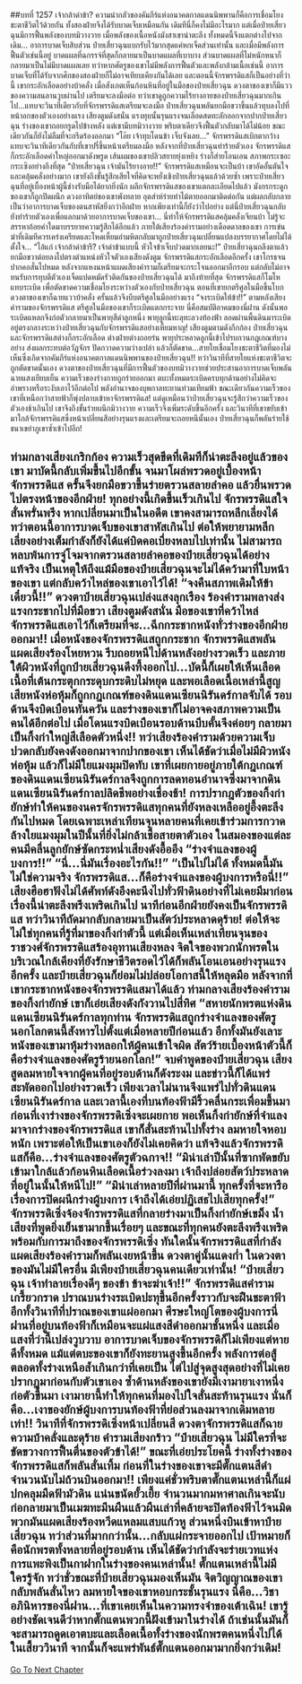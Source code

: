 ##บทที่ 1257 เจ้ากล้าด่าข้า?
ความน่ากลัวของคัมภีร์แห่งอนาคตกาลแดนนิพพานก็คือการเชื่อมโยงชะตาชีวิตไว้ด้วยกัน ทั้งสองฝ่ายจึงได้รับบาดเจ็บเหมือนกัน เดิมทีนี่ก็คงไม่มีอะไรมาก แต่เมื่อป๋ายเสี่ยวฉุนมีการฟื้นพลังของบทมิวางวาย เมื่อพลังของเนื้อหนังมังสาเขาน่าตะลึง ทั้งหมดนี้จึงแตกต่างไปจากเดิม...
อาการบาดเจ็บสิบส่วน ป๋ายเสี่ยวฉุนแบกรับไว้มากสุดแค่หกเจ็ดส่วนเท่านั้น และเมื่อมีพลังการฟื้นตัวเช่นนี้อยู่ บาดแผลที่ฉกรรจ์ที่สุดก็กลายมาเป็นบาดแผลที่เบาบาง ส่วนบาดแผลที่ไม่หนักหนาก็กลายมาเป็นไม่มีบาดแผลเลย ทว่าหากศัตรูของเขาไม่มีพลังการฟื้นตัวและพลังกล้ามเนื้อเช่นนี้ อาการบาดเจ็บที่ได้รับจากศึกของสองฝ่ายก็ไม่อาจเทียบเคียงกันได้เลย
และตอนนี้จักรพรรดิแสก็เป็นอย่างที่ว่านี้ เขากระอักเลือดอย่างบ้าคลั่ง เมื่อสังเกตเห็นก้อนหินที่อยู่ในมือของป๋ายเสี่ยวฉุน ดวงตาของเขาก็มีแววของความลนลานวูบผ่านไป เตรียมจะลงมือต่อ ทว่าเขาดูถูกความไร้ยางอายของป๋ายเสี่ยวฉุนมากเกินไป...แทบจะวินาทีเดียวกับที่จักรพรรดิแสเตรียมจะลงมือ ป๋ายเสี่ยวฉุนพลันยกมือขวาขึ้นแล้วทุบลงไปที่หน้าอกของตัวเองอย่างแรง
เสียงตูมดังสนั่น แรงทุบนั้นรุนแรงจนเลือดสดทะลักออกจากปากป๋ายเสี่ยวฉุน ร่างของเขาถอยกรูดไปข้างหลัง แต่เขามีบทมิวางวาย พริบตาเดียวจึงฟื้นตัวกลับมาได้ไม่น้อย ขณะเดียวกันก็ยังไม่ลืมที่จะกรีดร้องออกมา
“โอ๊ย เจ้าทุบโดนข้า เจ็บจังเลย...”
จักรพรรดิแสเบิกตากว้าง แทบจะวินาทีเดียวกันกับที่เขาปรี่ขึ้นหน้าเตรียมลงมือ หลังจากที่ป๋ายเสี่ยวฉุนทำร้ายตัวเอง จักรพรรดิแสก็กระอักเลือดคำใหญ่ออกมาดังพรูด เส้นผมของเขาปลิวสยายยุ่งเหยิง ร่างก็ส่ายโอนเอน สภาพกระเซอะกระเซิงอย่างถึงที่สุด
“ป๋ายเสี่ยวฉุน เจ้ามันไร้ยางอาย!!” จักรพรรดิแสเหมือนจะเป็นบ้า เขาอัดอั้นตันใจและคลุ้มคลั่งอย่างมาก เขายังถึงขั้นรู้สึกเสียใจที่คิดจะหยั่งเชิงป๋ายเสี่ยวฉุนแล้วด้วยซ้ำ เพราะป๋ายเสี่ยวฉุนที่อยู่เบื้องหน้าผู้นี้ช่างรับมือได้ยากยิ่งนัก
ผลึกจักรพรรดิแสของเขาแตกละเอียดไปแล้ว มังกรกระดูกของเขาก็ถูกปิดผนึก ดวงอาทิตย์ของเขาพังทลาย อุตส่าห์ร่ายท่าไม้ตายออกมาติดต่อกัน แต่ผลกลับกลายเป็นว่าอาการบาดเจ็บของตนสาหัสยิ่งกว่าอีกฝ่าย หากเพียงเท่านี้ก็ยังว่าไปอย่าง แต่นี่ป๋ายเสี่ยวฉุนกลับยังทำร้ายตัวเองเพื่อแลกมาด้วยอาการบาดเจ็บของเขา...
นี่ทำให้จักรพรรดิแสคลุ้มคลั่งเจียนบ้า ไม่รู้จะสรรหาถ้อยคำใดมาบรรยายความรู้สึกได้อีกแล้ว ภายใต้เสียงร้องคำรามอย่างเดือดดาลของเขา การเข่นฆ่าที่เดิมทีควรเคร่งเครียดและโหดเหี้ยมอำมหิตกลับมาถูกป๋ายเสี่ยวฉุนเปลี่ยนแปลงบรรยากาศโดยไม่ได้ตั้งใจ...
“ไอ้แก่ เจ้ากล้าด่าข้ารึ? เจ้าด่าข้าแบบนี้ หัวใจข้าเจ็บปวดมากเลยนะ!” ป๋ายเสี่ยวฉุนถลึงตาแล้วยกมือขวาต่อยลงไปตรงตำแหน่งหัวใจตัวเองเสียงดังตูม จักรพรรดิแสกระอักเลือดอีกครั้ง เขาโกรธจนปากคอสั่นไปหมด หลังจากแหงนหน้าแผดเสียงคำรามก็เตรียมจะกระโจนออกมาอีกรอบ แต่กลับไม่อาจทนรับการทุบตีตัวเองเจ็ดแปดหมัดรัวติดกันของป๋ายเสี่ยวฉุนได้
มาถึงท้ายที่สุด จักรพรรดิแสก็โมโหแทบระเบิด เพื่อตัดขาดความเชื่อมโยงระหว่างตัวเองกับป๋ายเสี่ยวฉุน ตอนที่เขายกตรีศูลในมือขึ้นโบก ดวงตาของเขาก็ฉายแววบ้าคลั่ง ครั้นแล้วจึงบีบตรีศูลในมืออย่างแรง
“จงระเบิดให้ข้า!!” ตามหลังเสียงคำรามของจักรพรรดิแส ตรีศูลในมือของเขาก็ระเบิดแตกกระจาย นี่คือสมบัติอาคมของนี่ฝาน ดังนั้นพอระเบิดแหลกจึงก่อตัวกลายมาเป็นพายุสีดำลูกหนึ่ง พายุลูกนี้ทะลุทะลวงท้องฟ้า ลอดผ่านพื้นดินมาระเบิดอยู่ตรงกลางระหว่างป๋ายเสี่ยวฉุนกับจักรพรรดิแสอย่างเหี้ยมหาญ!
เสียงตูมตามดังกึกก้อง ป๋ายเสี่ยวฉุนและจักรพรรดิแสต่างก็กระอักเลือด ต่างฝ่ายต่างถอยร่น พายุประหลาดลูกนี้เข้าไปรบกวนกฎเกณฑ์บางอย่าง ส่งผลกระทบต่อวัฏจักร ปัดกวาดความว่างเปล่า แล้วก็ตัดขาด...สายใยเชื่อมโยงชะตาชีวิตที่มองไม่เห็นซึ่งเกิดจากคัมภีร์แห่งอนาคตกาลแดนนิพพานของป๋ายเสี่ยวฉุน!!
ทว่าวินาทีที่สายใยแห่งชะตาชีวิตจะถูกตัดขาดนั้นเอง ดวงตาของป๋ายเสี่ยวฉุนที่มีการฟื้นตัวของบทมิวางวายช่วยประสานอาการบาดเจ็บพลันฉายแสงเยียบเย็น ความเร็วของร่างกายถูกร่ายออกมา ตบะทั้งหมดระเบิดครบทุกด้านอย่างไม่คิดจะอำพรางหรือระงับเอาไว้อีกต่อไป พลังอำนาจของบุพกาลทะยานท่วมเทียมฟ้า ขณะเดียวกันความเร็วของเขาที่เหนือกว่าสายฟ้าก็พุ่งปลาบเข้าหาจักรพรรดิแส!
แต่ดูเหมือนว่าป๋ายเสี่ยวฉุนจะรู้สึกว่าความเร็วของตัวเองช้าเกินไป เขาจึงถึงขั้นร่ายผนึกมิวางวาย ความเร็วจึงเพิ่มระดับขึ้นอีกครั้ง และวินาทีที่เขาขยับเข้ามาใกล้จักรพรรดิแสซึ่งหน้าเปลี่ยนสีอย่างรุนแรงและเตรียมจะถอยหนีนั้นเอง ป๋ายเสี่ยวฉุนก็พลันร่ายใช้ชนาเขย่าภูเขาซ้ำเข้าไปอีก!


ท่ามกลางเสียงเกริกก้อง ความเร็วสุดขีดที่เดิมทีก็น่าตะลึงอยู่แล้วของเขา มาบัดนี้กลับเพิ่มขึ้นไปอีกขั้น จนมาโผล่พรวดอยู่เบื้องหน้าจักรพรรดิแส ครั้นจึงยกมือขวาขึ้นร่ายตรวนสลายลำคอ แล้วยื่นพรวดไปตรงหน้าของอีกฝ่าย!
ทุกอย่างนี้เกิดขึ้นเร็วเกินไป จักรพรรดิแสใจสั่นพรั่นพรึง หากเปลี่ยนมาเป็นในอดีต เขาคงสามารถหลีกเลี่ยงได้ ทว่าตอนนี้อาการบาดเจ็บของเขาสาหัสเกินไป ต่อให้พยายามหลีกเลี่ยงอย่างเต็มกำลังก็ยังได้แค่บิดคอเบี่ยงหลบไปเท่านั้น ไม่สามารถหลบพ้นการจู่โจมจากตรวนสลายลำคอของป๋ายเสี่ยวฉุนได้อย่างแท้จริง เป็นเหตุให้ถึงแม้มือของป๋ายเสี่ยวฉุนจะไม่ได้คว้ามาที่ใบหน้าของเขา แต่กลับคว้าไหล่ของเขาเอาไว้ได้!
“จงคืนสภาพเดิมให้ข้าเดี๋ยวนี้!!” ดวงตาป๋ายเสี่ยวฉุนเปล่งแสงลุกเรือง ร้องคำรามพลางส่งแรงกระชากไปที่มือขวา เสียงตูมดังสนั่น มือของเขาที่คว้าไหล่จักรพรรดิแสเอาไว้ก็เตรียมที่จะ...ฉีกกระชากหนังทั่วร่างของอีกฝ่ายออกมา!!
เมื่อหนังของจักรพรรดิแสถูกกระชาก จักรพรรดิแสพลันแผดเสียงร้องโหยหวน รีบถอยหนีไปด้านหลังอย่างรวดเร็ว และภายใต้ผิวหนังที่ถูกป๋ายเสี่ยวฉุนดึงทึ้งออกไป...บัดนี้ก็เผยให้เห็นเลือดเนื้อที่เต้นกระตุกกระดุบกระดิบไม่หยุด และพอเลือดเนื้อเหล่านี้สูญเสียหนังห่อหุ้มก็ถูกกฎเกณฑ์ของดินแดนเซียนนิรันดร์กาลจับได้ รอบด้านจึงบิดเบือนทันควัน และร่างของเขาก็ไม่อาจคงสภาพความเป็นคนได้อีกต่อไป เมื่อโดนแรงบิดเบือนรอบด้านบีบคั้นจึงค่อยๆ กลายมาเป็นกิ้งก่าใหญ่สีเลือดตัวหนึ่ง!!
ทว่าเสียงร้องคำรามด้วยความเจ็บปวดกลับยังคงดังออกมาจากปากของเขา เห็นได้ชัดว่าเมื่อไม่มีผิวหนังห่อหุ้ม แล้วก็ไม่มีใยแมงมุมปิดทับ เขาที่เผยกายอยู่ภายใต้กฎเกณฑ์ของดินแดนเซียนนิรันดร์กาลจึงถูกการลดทอนอำนาจซึ่งมาจากดินแดนเซียนนิรันดร์กาลปลิดชีพอย่างเชื่องช้า!
การปรากฎตัวของกิ้งก่ายักษ์ทำให้คนของนครจักรพรรดิแสทุกคนที่ยังหลงเหลืออยู่อึ้งตะลึงกันไปหมด โดยเฉพาะเหล่าเทียนจุนหลายคนที่เคยเข้าร่วมการกวาดล้างใยแมงมุมในปีนั้นที่ยิ่งไม่กล้าเชื่อสายตาตัวเอง ในสมองของแต่ละคนมีคลื่นลูกยักษ์ซัดกระหน่ำเสียงดังอื้ออึง
“ร่างจำแลงของผู้บงการ!!”
“นี่...นี่มันเรื่องอะไรกัน!!”
“เป็นไปไม่ได้ ทั้งหมดนี้มันไม่ใช่ความจริง จักรพรรดิแส...ก็คือร่างจำแลงของผู้บงการหรือนี่!!”
เสียงฮือฮาฟังไม่ได้ศัพท์ดังอึงคะนึงไปทั่วฟ้าดินอย่างที่ไม่เคยมีมาก่อน เรื่องนี้น่าตะลึงพรึงเพริดเกินไป นาทีก่อนอีกฝ่ายยังคงเป็นจักรพรรดิแส ทว่าวินาทีถัดมากลับกลายมาเป็นสัตว์ประหลาดดุร้าย!
ต่อให้จะไม่ใช่ทุกคนที่รู้ที่มาของกิ้งก่าตัวนี้ แต่เมื่อเห็นเหล่าเทียนจุนของราชวงศ์จักรพรรดิแสร้องอุทานเสียงหลง จิตใจของพวกนักพรตในบริเวณใกล้เคียงที่ยังรักษาชีวิตรอดไว้ได้ก็พลันโอนเอนอย่างรุนแรงอีกครั้ง
และป๋ายเสี่ยวฉุนก็ย่อมไม่ปล่อยโอกาสนี้ให้หลุดมือ หลังจากที่เขากระชากหนังของจักรพรรดิแสมาได้แล้ว ท่ามกลางเสียงร้องคำรามของกิ้งก่ายักษ์ เขาก็เอ่ยเสียงดังกังวานไปสี่ทิศ
“สหายนักพรตแห่งดินแดนเซียนนิรันดร์กาลทุกท่าน จักรพรรดิแสถูกร่างจำแลงของศัตรูนอกโลกตนนี้สังหารไปตั้งแต่เมื่อหลายปีก่อนแล้ว อีกทั้งมันยังเลาะหนังของเขามาหุ้มร่างหลอกให้ผู้คนเข้าใจผิด สัตว์ร้ายเบื้องหน้าตัวนี้ก็คือร่างจำแลงของศัตรูร้ายนอกโลก!” จบคำพูดของป๋ายเสี่ยวฉุน เสียงสูดลมหายใจจากผู้คนที่อยู่รอบด้านก็ดังระงม และข่าวนี้ก็ได้แพร่สะพัดออกไปอย่างรวดเร็ว เพียงเวลาไม่นานจึงแพร่ไปทั่วดินแดนเซียนนิรันดร์กาล
และเวลานี้เองที่บนท้องฟ้ามีริ้วคลื่นกระเพื่อมขึ้นมา ก่อนที่เงาร่างของจักรพรรดิเซิ่งจะเผยกาย พอเห็นกิ้งก่ายักษ์ที่จำแลงมาจากร่างของจักรพรรดิแส เขาก็สั่นสะท้านไปทั้งร่าง ลมหายใจหอบหนัก เพราะต่อให้เป็นเขาเองก็ยังไม่เคยคิดว่า แท้จริงแล้วจักรพรรดิแสก็คือ...ร่างจำแลงของศัตรูตัวฉกาจ!!
“มิน่าเล่าปีนั้นที่ซากพัดขยับเข้ามาใกล้แล้วก้อนหินเลือดเนื้อร่วงลงมา เจ้าถึงปล่อยสัตว์ประหลาดที่อยู่ในนั้นให้หนีไป!”
“มิน่าเล่าหลายปีที่ผ่านมานี้ ทุกครั้งที่จะหารือเรื่องการปิดผนึกร่างผู้บงการ เจ้าถึงได้เอ่ยปฏิเสธไปเสียทุกครั้ง!” จักรพรรดิเซิ่งจ้องจักรพรรดิแสที่กลายร่างมาเป็นกิ้งก่ายักษ์เขม็ง น้ำเสียงที่พูดยิ่งเย็นชามากขึ้นเรื่อยๆ
และขณะที่ทุกคนยังตะลึงพรึงเพริดพร้อมกับการมาถึงของจักรพรรดิเซิ่ง ทันใดนั้นจักรพรรดิแสที่กำลังแผดเสียงร้องคำรามก็พลันเงยหน้าขึ้น ดวงตาคู่นั้นแดงก่ำ ในดวงตาของมันไม่มีใครอื่น มีเพียงป๋ายเสี่ยวฉุนคนเดียวเท่านั้น!
“ป๋ายเสี่ยวฉุน เจ้าทำลายเรื่องดีๆ ของข้า ข้าจะฆ่าเจ้า!!” จักรพรรดิแสคำรามเกรี้ยวกราด ปราณบนร่างระเบิดปะทุขึ้นอีกครั้งราวกับจะฝืนชะตาฟ้า อีกทั้งวินาทีที่ปราณของเขาแผ่ออกมา ศีรษะใหญ่โตของผู้บงการนี่ฝานที่อยู่บนท้องฟ้าก็เหมือนจะแผ่แสงสีดำออกมาชั้นหนึ่ง และเมื่อแสงที่ว่านี้เปล่งวูบวาบ อาการบาดเจ็บของจักรพรรดิก็ไม่เพียงแต่หายดีทั้งหมด แม้แต่ตบะของเขาก็ยังทะยานสูงขึ้นอีกครั้ง พลังการต่อสู้ตลอดทั้งร่างเหนือล้ำเกินกว่าที่เคยเป็น ไต่ไปสู่จุดสูงสุดอย่างที่ไม่เคยปรากฏมาก่อนกับตัวเขาเอง
ซ้ำด้านหลังของเขายังมีเงามายาเงาหนึ่งก่อตัวขึ้นมา เงามายานี้ทำให้ทุกคนที่มองไปใจสั่นสะท้านรุนแรง นั่นก็คือ...เงาของยักษ์ผู้บงการบนท้องฟ้าที่ย่อส่วนลงมาจากเดิมหลายเท่า!!
วินาทีที่จักรพรรดิเซิ่งหน้าเปลี่ยนสี ดวงตาจักรพรรดิแสก็ฉายความบ้าคลั่งและดุร้าย คำรามเสียงกร้าว
“ป๋ายเสี่ยวฉุน ไม่มีใครที่จะขัดขวางการฟื้นตื่นของตัวข้าได้!” ขณะที่เอ่ยประโยคนี้ ร่างทั้งร่างของจักรพรรดิแสก็พลันสั่นเทิ้ม ก่อนที่ในร่างของเขาจะมีตั๊กแตนสีดำจำนวนนับไม่ถ้วนบินออกมา!!
เพียงแค่ชั่วพริบตาตั๊กแตนเหล่านี้ก็แผ่ปกคลุมมืดฟ้ามัวดิน แน่นขนัดยั้วเยี้ย จำนวนมากมหาศาลเกินจะนับ ก่อกลายมาเป็นเมฆทะมึนผืนแล้วผืนเล่าที่คล้ายจะปิดท้องฟ้าไว้จนมิด พวกมันแผดเสียงร้องหวีดแหลมแสบแก้วหู ส่วนหนึ่งบินเข้าหาป๋ายเสี่ยวฉุน ทว่าส่วนที่มากกว่านั้น...กลับแผ่กระจายออกไป เป้าหมายก็คือนักพรตทั้งหลายที่อยู่รอบด้าน เห็นได้ชัดว่ากำลังจะร่ายเวทแห่งการแพะพิงเป็นกาฝากในร่างของคนเหล่านั้น!
ตั๊กแตนเหล่านี้ไม่มีใครรู้จัก ทว่าชั่วขณะที่ป๋ายเสี่ยวฉุนมองเห็นมัน จิตวิญญาณของเขากลับพลันสั่นไหว ลมหายใจของเขาหอบกระชั้นรุนแรง นี่คือ...วิชาอภินิหารของนี่ฝาน...ที่เขาเคยเห็นในความทรงจำของเต้าเฉิน!
เขารู้อย่างชัดเจนดีว่าหากตั๊กแตนพวกนี้ฝังเข้ามาในร่างได้ ถ้าเช่นนั้นมันก็จะสามารถดูดเอาตบะและเลือดเนื้อทั้งร่างของนักพรตคนหนึ่งไปได้ในเสี้ยววินาที จากนั้นก็จะแพร่พันธ์ตั๊กแตนออกมามากยิ่งกว่าเดิม!
------


[Go To Next Chapter]( ./231.md)